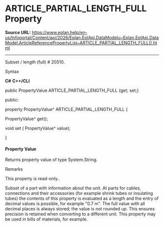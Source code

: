 # ARTICLE_PARTIAL_LENGTH_FULL Property

**Source URL:** https://www.eplan.help/en-us/Infoportal/Content/api/2026/Eplan.EplApi.DataModelu~Eplan.EplApi.DataModel.ArticleReferencePropertyList~ARTICLE_PARTIAL_LENGTH_FULL().html

---

Subset / length (full) # 20510.

Syntax

**C#**
**C++/CLI**


public PropertyValue ARTICLE_PARTIAL_LENGTH_FULL {get; set;}

public:

property PropertyValue^ ARTICLE_PARTIAL_LENGTH_FULL {

   PropertyValue^ get();

   void set (    PropertyValue^ value);

}


#### Property Value

Returns property value of type System.String.

Remarks

This property is read-only..

Subset of a part with information about the unit. At parts for cables, connections and their accessories (for example shrink tubes or insulating tubes) the contents of this property is evaluated as a length and the entry of decimal values is possible, for example "0.7 m". The full value with all decimal places is always stored; the value is not rounded up. This ensures precision is retained when converting to a different unit. This property may be used in bills of materials, for example.
